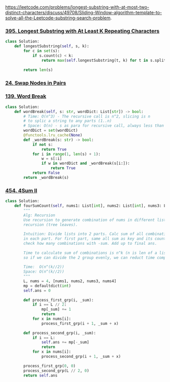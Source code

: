 #
https://leetcode.com/problems/longest-substring-with-at-most-two-distinct-characters/discuss/49708/Sliding-Window-algorithm-template-to-solve-all-the-Leetcode-substring-search-problem.


### [395. Longest Substring with At Least K Repeating Characters](https://leetcode.com/problems/longest-substring-with-at-least-k-repeating-characters/)

```python
class Solution:
    def longestSubstring(self, s, k):
        for c in set(s):
            if s.count(c) < k:
                return max(self.longestSubstring(t, k) for t in s.split(c))
    
        return len(s)
```





### [24. Swap Nodes in Pairs](https://leetcode.com/problems/swap-nodes-in-pairs/)

### [139. Word Break](https://leetcode.com/problems/word-break/)

```python
class Solution:
    def wordBreak(self, s: str, wordDict: List[str]) -> bool:
        # Time: O(n^3) - The recursive call is n^2, slicing is n
        # to splic a string to any parts (1..n)
        # Space: O(n) - s as para for recursive call, always less than n
        wordDict = set(wordDict)
        @functools.lru_cache(None)
        def _wordBreak(s: str) -> bool:
            if not s:
                return True
            for i in range(1, len(s) + 1):
                w = s[:i]
                if w in wordDict and _wordBreak(s[i:]):
                    return True
            return False
        return _wordBreak(s)
```

### [454. 4Sum II](https://leetcode.com/problems/4sum-ii/)

```python
class Solution:
    def fourSumCount(self, nums1: List[int], nums2: List[int], nums3: List[int], nums4: List[int]) -> int:
        """
        Alg: Recursion
        Use recursion to generate combination of nums in different lists. Do it at the last
        recursion (tree leaves).
        
        Intuition: Divide lists into 2 parts. Calc sum of all combinations of nums in each list
        in each part. For first part, same all sum as key and its counts. For sums in second part,
        check how many combinations with -sum. Add up to final ans.
        
        Time to calculate sum of combinations is n^k (n is len of a list, k is num of lists),
        so if we can divide the 2 group evenly, we can reduct time complexity the best.
        
        Time:  O(n^(k//2))
        Space: O(n^(k//2))
        """
        L, nums = 4, [nums1, nums2, nums3, nums4]
        mp = defaultdict(int)
        self.ans = 0
        
        def process_first_grp(i, _sum):
            if i == L // 2:
                mp[_sum] += 1
                return
            for x in nums[i]:
                process_first_grp(i + 1, _sum + x)
        
        def process_second_grp(i, _sum):
            if i == L:
                self.ans += mp[-_sum]
                return
            for x in nums[i]:
                process_second_grp(i + 1, _sum + x)
                
        process_first_grp(0, 0)
        process_second_grp(L // 2, 0)
        return self.ans
```